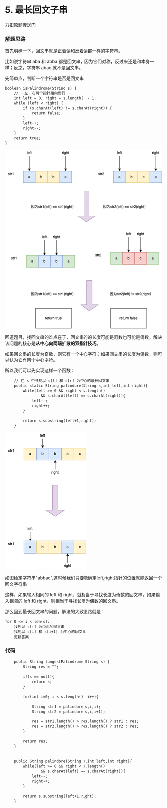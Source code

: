 # 5. 最长回文子串
[力扣原题传送门](https://leetcode-cn.com/problems/longest-palindromic-substring/)

### 解题思路

首先明确一下，回文串就是正着读和反着读都一样的字符串。

比如说字符串 aba 和 abba 都是回文串，因为它们对称，反过来还是和本身一样；反之，字符串 abac 就不是回文串。

先简单点，判断一个字符串是否是回文串

```
boolean isPalindrome(String s) {
    // 一左一右两个指针相向而行
    int left = 0, right = s.length() - 1;
    while (left < right) {
        if (s.charAt(left) != s.charAt(right)) {
            return false;
        }
        left++;
        right--;
    }
    return true;
}
```

<img src="./resources/Q5思路01.png">

回道题目，找回文串的难点在于，回文串的的长度可能是奇数也可能是偶数，解决该问题的核心是<strong>从中心向两端扩散的双指针技巧。</strong>

如果回文串的长度为奇数，则它有一个中心字符；如果回文串的长度为偶数，则可以认为它有两个中心字符。

所以我们可以先实现这样一个函数：

```
    // 在 s 中寻找以 s[l] 和 s[r] 为中心的最长回文串
    public static String palindore(String s,int left,int right){
        while(left >= 0 && right < s.length()
                && s.charAt(left) == s.charAt(right)){
            left--;
            right++;
        }

        return s.substring(left+1,right);
    }
```

<img src="./resources/Q5思路02.png">

如图给定字符串"abbac",这时候我们只要能确定left,right指针的位置就能返回一个回文字符串

这样，如果输入相同的 left 和 right，就相当于寻找长度为奇数的回文串，如果输入相邻的 left 和 right，则相当于寻找长度为偶数的回文串。

那么回到最长回文串的问题，解法的大致思路就是：

```
for 0 <= i < len(s):
    找到以 s[i] 为中心的回文串
    找到以 s[i] 和 s[i+1] 为中心的回文串
    更新答案
```

### 代码

```
    public String longestPalindrome(String s) {
        String res = "";

        if(s == null){
            return s;
        }

        for(int i=0; i < s.length(); i++){

            String str1 = palindore(s,i,i);
            String str2 = palindore(s,i,i+1);

            res = str1.length() > res.length() ? str1 : res;
            res = str2.length() > res.length() ? str2 : res;
        }

        return res;
    }


    public String palindore(String s,int left,int right){
        while(left >= 0 && right < s.length()
                && s.charAt(left) == s.charAt(right)){
            left--;
            right++;
        }

        return s.substring(left+1,right);
    }
```

